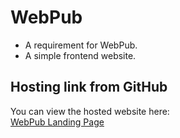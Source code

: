 # WebPub

- A requirement for WebPub.
- A simple frontend website.

## Hosting link from GitHub

You can view the hosted website here:  
[WebPub Landing Page](https://lim-mark20.github.io/WebPub/landing_page/landing.html)
